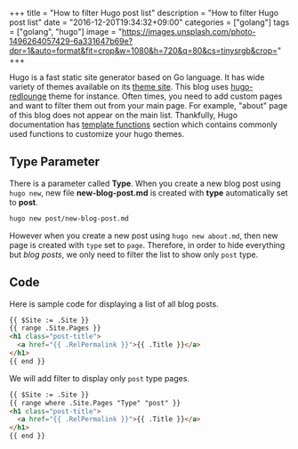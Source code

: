 +++
title = "How to filter Hugo post list"
description = "How to filter Hugo post list"
date = "2016-12-20T19:34:32+09:00"
categories = ["golang"]
tags = ["golang", "hugo"]
image = "https://images.unsplash.com/photo-1496264057429-6a331647b69e?dpr=1&auto=format&fit=crop&w=1080&h=720&q=80&cs=tinysrgb&crop="
+++

Hugo is a fast static site generator based on Go language.
It has wide variety of themes available on its [theme site].
This blog uses [hugo-redlounge] theme for instance.
Often times, you need to add custom pages and want to filter them out from your main page.
For example, "about" page of this blog does not appear on the main list.
Thankfully, Hugo documentation has [template functions] section which contains commonly used functions to customize your hugo themes.

## Type Parameter

There is a parameter called **Type**.
When you create a new blog post using `hugo new`, new file **new-blog-post.md** is created with **type** automatically set to **post**.
```bash
hugo new post/new-blog-post.md
```

However when you create a new post using `hugo new about.md`, then new page is created with `type` set to `page`.
Therefore, in order to hide everything but *blog posts*, we only need to filter the list to show only `post` type.

## Code 

Here is sample code for displaying a list of all blog posts.
```html
{{ $Site := .Site }}
{{ range .Site.Pages }}
<h1 class="post-title">
  <a href="{{ .RelPermalink }}">{{ .Title }}</a>
</h1>
{{ end }}
```

We will add filter to display only `post` type pages.
```html
{{ $Site := .Site }}
{{ range where .Site.Pages "Type" "post" }}
<h1 class="post-title">
  <a href="{{ .RelPermalink }}">{{ .Title }}</a>
</h1>
{{ end }}
```

[theme site]: https://themes.gohugo.io/
[hugo-redlounge]: https://github.com/tmaiaroto/hugo-redlounge
[template functions]: https://gohugo.io/templates/functions/


